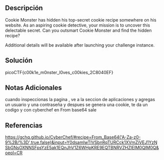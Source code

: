 ## Descripción

Cookie Monster has hidden his top-secret cookie recipe somewhere on his website. As an aspiring cookie detective, your mission is to uncover this delectable secret. Can you outsmart Cookie Monster and find the hidden recipe?

Additional details will be available after launching your challenge instance.
## Solución

picoCTF{c00k1e_m0nster_l0ves_c00kies_2C8040EF}
## Notas Adicionales

cuando inspeccionas la pagina , ve a la seccion de aplicaciones y agregas un usuario y una contraseña y despues se genera una cookie, te da un codigo y con cyberchef en From base64 sale 
## Referencias
https://gchq.github.io/CyberChef/#recipe=From_Base64('A-Za-z0-9%2B/%3D',true,false)&input=Y0dsamIwTlVSbnRqTURCck1XVmZiVEJ1YzNSbGNsOXNNSFpsYzE5ak1EQnJhV1Z6WHpKRE9EQTBNRVZHZlElM0QlM0Q&oeol=CR
